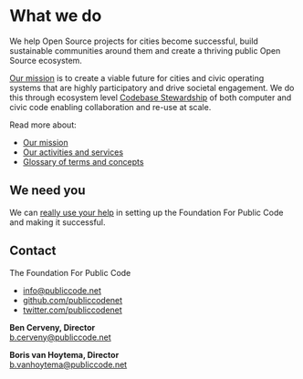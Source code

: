 # What we do

We help Open Source projects for cities become successful, build sustainable communities around them and create a thriving public Open Source ecosystem.

[Our mission](mission/index.md) is to create a viable future for cities and civic operating systems that are highly participatory and drive societal engagement.
We do this through ecosystem level [Codebase Stewardship](activities/index.md) of both computer and civic code enabling collaboration and re-use at scale.

Read more about:

* [Our mission](mission/index.md)
* [Our activities and services](activities/index.md)
* [Glossary of terms and concepts](glossary/index.md)

## We need you

We can [really use your help](CONTRIBUTING.md) in setting up the Foundation For Public Code and making it successful.

## Contact

The Foundation For Public Code

* [info@publiccode.net](mailto:info@publiccode.net)
* [github.com/publiccodenet](https://github.com/publiccodenet)
* [twitter.com/publiccodenet](https://twitter.com/publiccodenet)

**Ben Cerveny, Director**  
[b.cerveny@publiccode.net](mailto:b.cerveny@publiccode.net)

**Boris van Hoytema, Director**  
[b.vanhoytema@publiccode.net](mailto:b.vanhoytema@publiccode.net)
